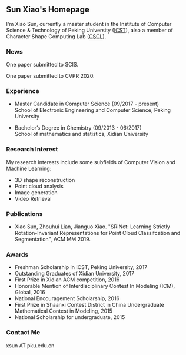 ## Sun Xiao's Homepage

I'm Xiao Sun, currently a master student in the Institute of Computer Science & Technology of Peking University (<a href="www.icst.pku.edu.cn">ICST</a>), also a member of Character Shape Computing Lab (<a href="www.icst.pku.edu.cn/cscl">CSCL</a>).

### News
One paper submitted to SCIS.

One paper submitted to CVPR 2020.

### Experience
* Master Candidate in Computer Science (09/2017 - present) <br/>
School of Electronic Engineering and Computer Science, Peking University

* Bachelor’s Degree in Chemistry (09/2013 - 06/2017) <br/>
School of mathematics and statistics, Xidian University

### Research Interest
My research interests include some subfields of Computer Vision and Machine Learning:
* 3D shape reconstruction 
* Point cloud analysis
* Image generation
* Video Retrieval


### Publications
* Xiao Sun, Zhouhui Lian, Jianguo Xiao. "SRINet: Learning Strictly Rotation-Invariant Representations
for Point Cloud Classifcation and Segmentation", ACM MM 2019.


### Awards
* Freshman Scholarship in ICST, Peking University, 2017
* Outstanding Graduates of Xidian University, 2017
* First Prize in Xidian ACM competition, 2016
* Honorable Mention of Interdisciplinary Contest In Modeling (ICM), Global, 2016
* National Encouragement Scholarship, 2016
* First Prize in Shaanxi Contest District in China Undergraduate Mathematical Contest in Modeling, 2015
* National Scholarship for undergraduate, 2015

### Contact Me
xsun AT pku.edu.cn
